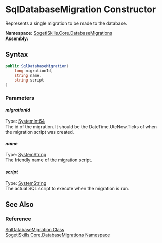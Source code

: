 SqlDatabaseMigration Constructor
================================
Represents a single migration to be made to the database.

**Namespace:** [SogetiSkills.Core.DatabaseMigrations][1]  
**Assembly:**

Syntax
------

```csharp
public SqlDatabaseMigration(
	long migrationId,
	string name,
	string script
)
```

### Parameters

#### *migrationId*
Type: [SystemInt64][2]  
The id of the migration. It should be the DateTime.UtcNow.Ticks of when the migration script was created.

#### *name*
Type: [SystemString][3]  
The friendly name of the migration script.

#### *script*
Type: [SystemString][3]  
The actual SQL script to execute when the migration is run.


See Also
--------

### Reference
[SqlDatabaseMigration Class][4]  
[SogetiSkills.Core.DatabaseMigrations Namespace][1]  

[1]: ../README.md
[2]: http://msdn.microsoft.com/en-us/library/6yy583ek
[3]: http://msdn.microsoft.com/en-us/library/s1wwdcbf
[4]: README.md